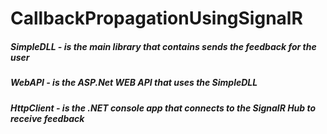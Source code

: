 # CallbackPropagationUsingSignalR

##### SimpleDLL - is the main library that contains sends the feedback for the user
##### WebAPI - is the ASP.Net WEB API that uses the SimpleDLL
##### HttpClient - is the .NET console app that connects to the SignalR Hub to receive feedback
